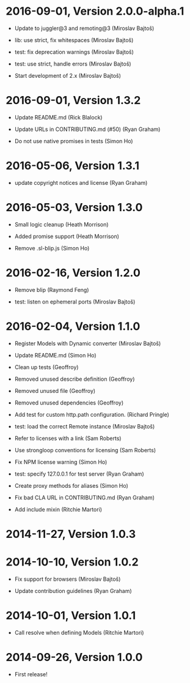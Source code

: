 2016-09-01, Version 2.0.0-alpha.1
=================================

 * Update to juggler@3 and remoting@3 (Miroslav Bajtoš)

 * lib: use strict, fix whitespaces (Miroslav Bajtoš)

 * test: fix deprecation warnings (Miroslav Bajtoš)

 * test: use strict, handle errors (Miroslav Bajtoš)

 * Start development of 2.x (Miroslav Bajtoš)


2016-09-01, Version 1.3.2
=========================

 * Update README.md (Rick Blalock)

 * Update URLs in CONTRIBUTING.md (#50) (Ryan Graham)

 * Do not use native promises in tests (Simon Ho)


2016-05-06, Version 1.3.1
=========================

 * update copyright notices and license (Ryan Graham)


2016-05-03, Version 1.3.0
=========================

 * Small logic cleanup (Heath Morrison)

 * Added promise support (Heath Morrison)

 * Remove .sl-blip.js (Simon Ho)


2016-02-16, Version 1.2.0
=========================

 * Remove blip (Raymond Feng)

 * test: listen on ephemeral ports (Miroslav Bajtoš)


2016-02-04, Version 1.1.0
=========================

 * Register Models with Dynamic converter (Miroslav Bajtoš)

 * Update README.md (Simon Ho)

 * Clean up tests (Geoffroy)

 * Removed unused describe definition (Geoffroy)

 * Removed unused file (Geoffroy)

 * Removed unused dependencies (Geoffroy)

 * Add test for custom http.path configuration. (Richard Pringle)

 * test: load the correct Remote instance (Miroslav Bajtoš)

 * Refer to licenses with a link (Sam Roberts)

 * Use strongloop conventions for licensing (Sam Roberts)

 * Fix NPM license warning (Simon Ho)

 * test: specify 127.0.0.1 for test server (Ryan Graham)

 * Create proxy methods for aliases (Simon Ho)

 * Fix bad CLA URL in CONTRIBUTING.md (Ryan Graham)

 * Add include mixin (Ritchie Martori)


2014-11-27, Version 1.0.3
=========================



2014-10-10, Version 1.0.2
=========================

 * Fix support for browsers (Miroslav Bajtoš)

 * Update contribution guidelines (Ryan Graham)


2014-10-01, Version 1.0.1
=========================

 * Call resolve when defining Models (Ritchie Martori)


2014-09-26, Version 1.0.0
=========================

 * First release!
